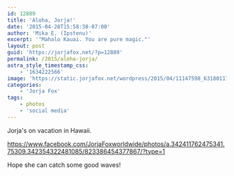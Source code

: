 ```yaml
---
id: 12889
title: 'Aloha, Jorja!'
date: '2015-04-28T15:58:38-07:00'
author: 'Mika E. (Ipstenu)'
excerpt: '"Mahalo Kauai. You are pure magic."'
layout: post
guid: 'https://jorjafox.net/?p=12889'
permalink: /2015/aloha-jorja/
astra_style_timestamp_css:
    - '1634222566'
image: 'https://static.jorjafox.net/wordpress/2015/04/11147598_631801170287926_5615887353084023556_o.jpg'
categories:
    - 'Jorja Fox'
tags:
    - photos
    - 'social media'
---
```


Jorja's on vacation in Hawaii.

https://www.facebook.com/JorjaFoxworldwide/photos/a.342411762475341.75309.342354322481085/823386454377867/?type=1

Hope she can catch some good waves!